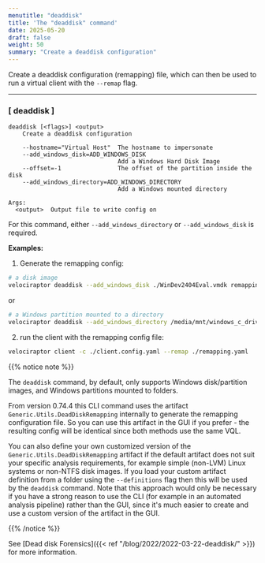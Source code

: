 ```yaml
---
menutitle: "deaddisk"
title: 'The "deaddisk" command'
date: 2025-05-20
draft: false
weight: 50
summary: "Create a deaddisk configuration"
---
```


Create a deaddisk configuration (remapping) file, which can then be used to run
a virtual client with the `--remap` flag.

---

### [ deaddisk ]

```text
deaddisk [<flags>] <output>
    Create a deaddisk configuration

    --hostname="Virtual Host"  The hostname to impersonate
    --add_windows_disk=ADD_WINDOWS_DISK
                               Add a Windows Hard Disk Image
    --offset=-1                The offset of the partition inside the disk
    --add_windows_directory=ADD_WINDOWS_DIRECTORY
                               Add a Windows mounted directory

Args:
  <output>  Output file to write config on
```

For this command, either `--add_windows_directory` or `--add_windows_disk` is
required.

**Examples:**

1. Generate the remapping config:

```sh
# a disk image
velociraptor deaddisk --add_windows_disk ./WinDev2404Eval.vmdk remapping.yaml
```

or

```sh
# a Windows partition mounted to a directory
velociraptor deaddisk --add_windows_directory /media/mnt/windows_c_drive/ remapping.yaml
```

2. run the client with the remapping config file:

```sh
velociraptor client -c ./client.config.yaml --remap ./remapping.yaml
```

{{% notice note %}}

The `deaddisk` command, by default, only supports Windows disk/partition images,
and Windows partitions mounted to folders.

From version 0.74.4 this CLI command uses the artifact
`Generic.Utils.DeadDiskRemapping` internally to generate the remapping
configuration file. So you can use this artifact in the GUI if you prefer - the
resulting config will be identical since both methods use the same VQL.

You can also define your own customized version of the
`Generic.Utils.DeadDiskRemapping` artifact if the default artifact does not suit
your specific analysis requirements, for example simple (non-LVM) Linux systems
or non-NTFS disk images. If you load your custom artifact definition from a
folder using the `--definitions` flag then this will be used by the `deaddisk`
command. Note that this approach would only be necessary if you have a strong
reason to use the CLI (for example in an automated analysis pipeline) rather
than the GUI, since it's much easier to create and use a custom version of the
artifact in the GUI.

{{% /notice %}}

See
[Dead disk Forensics]({{< ref "/blog/2022/2022-03-22-deaddisk/" >}})
for more information.